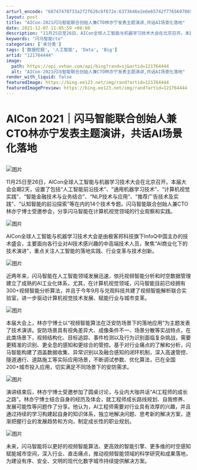 ```yaml
---
arturl_encode: "68747470733a2f2f626c6f672e:6373646e2e6e65742f77656978696e5f35323635393330342f:61727469636c652f64657461696c732f313231373634343434"
layout: post
title: "AICon-2021闪马智能联合创始人兼CTO林亦宁发表主题演讲,共话AI场景化落地"
date: 2021-12-07 11:05:59 +08:00
description: "11月25日至26日，AICon全球人工智能与机器学习技术大会在北京召开。本届大会会期2天，设置了包"
keywords: "闪马智能cto"
categories: ['未分类']
tags: ['数据挖掘', '人工智能', 'Data', 'Big']
artid: "121764444"
image:
  path: https://api.vvhan.com/api/bing?rand=sj&artid=121764444
  alt: "AICon-2021闪马智能联合创始人兼CTO林亦宁发表主题演讲,共话AI场景化落地"
render_with_liquid: false
featuredImage: https://bing.ee123.net/img/rand?artid=121764444
featuredImagePreview: https://bing.ee123.net/img/rand?artid=121764444
---
```


# AICon 2021｜闪马智能联合创始人兼CTO林亦宁发表主题演讲，共话AI场景化落地

## 

![图片](https://i-blog.csdnimg.cn/blog_migrate/b168dd3953f870b85ea0ccda7948e840.gif)

11月25日至26日，AICon全球人工智能与机器学习技术大会在北京召开。本届大会会期2天，设置了包括“人工智能前沿技术”、“通用机器学习技术”、“计算机视觉实践”、“智能金融技术与业务结合”、“NLP技术与应用”、“推荐广告技术及实践”、“认知智能的前沿探索”等在内的14个技术专题。闪马智能联合创始人兼CTO林亦宁博士受邀参会，分享闪马智能在计算机视觉领域的行业观察和实践。

![图片](https://i-blog.csdnimg.cn/blog_migrate/21659be2146368d64dbd04d38be23f71.png)

AICon全球人工智能与机器学习技术大会是由极客邦科技旗下InfoQ中国主办的技术盛会，主要面向各行业对AI技术感兴趣的中高端技术人员，聚焦“AI商业化下的技术演进”，重点关注人工智能的落地实践、行业变革与技术创新。

![图片](https://i-blog.csdnimg.cn/blog_migrate/dd8dc46d537483a9a58ff72dbee3bf6e.png)

近两年来，闪马智能在人工智能领域发展迅速，依托视频智能分析和时空数据管理建立了成熟的AI工业化体系，尤其，在计算机视觉领域，闪马智能目前已经拥有300+视频智能分析算法，并且于今年9月与兑观科技共建了视频智能解析联合实验室，进一步驱动计算机视觉技术发展、赋能行业与城市变革。

![图片](https://i-blog.csdnimg.cn/blog_migrate/2f7e03e5a6a3fcab6dff7c9616d1c838.png)

本届大会上，林亦宁博士以“视频智能算法在泛安防场景下的落地应用”为主题发表了技术演讲。安防场景具有视角差异大、成像条件不一、场景分散等实战特点，在此类场景下，视频结构化、目标追踪、事件检测以及行为识别面临复杂挑战，需要更精准的识别、更全息的感知和更综合的管控。基于对行业痛点的了解和分析，闪马智能构建了涵盖数据收集、异常识别以及融合感知的闭环机制，深入高速管控、隧道通行、道路施工等实际应用场景，不断调试参数、优化算法，已在全国200+城市投入应用，切实满足不同场景下的安防需求。

![图片](https://i-blog.csdnimg.cn/blog_migrate/d4dfe0dd479ac4c144c1e2700a4b670c.png)

演讲结束后，林亦宁博士受邀参加了圆桌讨论，与业内大咖共话“AI工程师的成长之路”。林亦宁博士结合自身的经历及体会，就工程师成长路线规划、自我修养、发展可能性等问题作了分享。他认为，AI工程师需要对行业具有浓厚的兴趣，并且通过持续的学习构建起自身的知识体系，独立地解决问题、思考新的解决方案，逐渐把握行业的发展趋势和方向，制定成长性的职业规划。

![图片](https://i-blog.csdnimg.cn/blog_migrate/013ffbe257962b80e687d19a91812b82.png)

未来，闪马智能将以更好的视频智能算法、更高效的智能引擎、更多维的时空感知赋能城市空间，深入行业、直击痛点，推动视频智能领域的科学研究和成果落地，为建设有序、安全、文明的现代化数字城市持续提供解决方案。